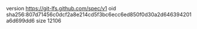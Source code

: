 version https://git-lfs.github.com/spec/v1
oid sha256:807d71456c0dcf2a8e214cd5f3bc6ecc6ed850f0d30a2d646394201a6d699dd6
size 12106
